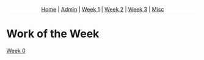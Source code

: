 <p style="text-align: center; background-color: white;">
  <a href="{{site.baseurl}}/">Home</a> |
  <a href="{{site.baseurl}}/admin/">Admin</a> | 
  <a href="{{site.baseurl}}/schedule/week_1/">Week 1</a> | 
  <a href="{{site.baseurl}}/schedule/week_2/">Week 2</a> | 
  <a href="{{site.baseurl}}/schedule/week_3/">Week 3</a> | 
  <a href="{{site.baseurl}}/general/">Misc</a>
</p>

# Work of the Week

[Week 0](https://github.com/crystalwidjaja/personaltech/issues/1)
